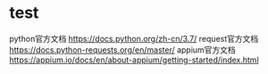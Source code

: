 # test
python官方文档 https://docs.python.org/zh-cn/3.7/
request官方文档 https://docs.python-requests.org/en/master/
appium官方文档 https://appium.io/docs/en/about-appium/getting-started/index.html
